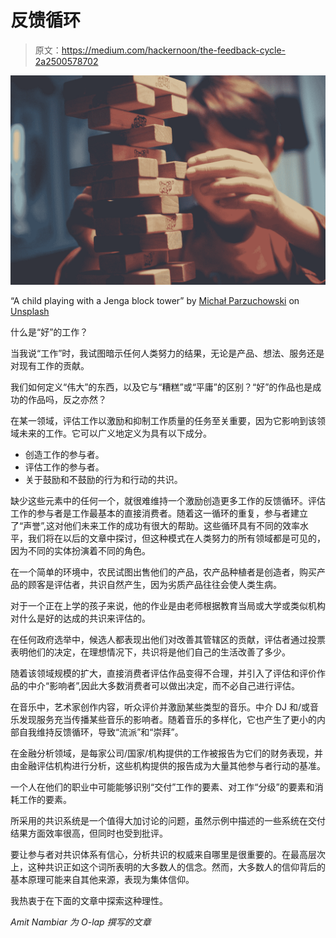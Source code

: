 # 反馈循环

> 原文：<https://medium.com/hackernoon/the-feedback-cycle-2a2500578702>

![](img/0b82a58e909e44a292f32e570295d6bf.png)

“A child playing with a Jenga block tower” by [Michał Parzuchowski](https://unsplash.com/@mparzuchowski?utm_source=medium&utm_medium=referral) on [Unsplash](https://unsplash.com?utm_source=medium&utm_medium=referral)

什么是“好”的工作？

当我说“工作”时，我试图暗示任何人类努力的结果，无论是产品、想法、服务还是对现有工作的贡献。

我们如何定义“伟大”的东西，以及它与“糟糕”或“平庸”的区别？“好”的作品也是成功的作品吗，反之亦然？

在某一领域，评估工作以激励和抑制工作质量的任务至关重要，因为它影响到该领域未来的工作。它可以广义地定义为具有以下成分。

*   创造工作的参与者。
*   评估工作的参与者。
*   关于鼓励和不鼓励的行为和行动的共识。

缺少这些元素中的任何一个，就很难维持一个激励创造更多工作的反馈循环。评估工作的参与者是工作最基本的直接消费者。随着这一循环的重复，参与者建立了“声誉”,这对他们未来工作的成功有很大的帮助。这些循环具有不同的效率水平，我们将在以后的文章中探讨，但这种模式在人类努力的所有领域都是可见的，因为不同的实体扮演着不同的角色。

在一个简单的环境中，农民试图出售他们的产品，农产品种植者是创造者，购买产品的顾客是评估者，共识自然产生，因为劣质产品往往会使人类生病。

对于一个正在上学的孩子来说，他的作业是由老师根据教育当局或大学或类似机构对什么是好的达成的共识来评估的。

在任何政府选举中，候选人都表现出他们对改善其管辖区的贡献，评估者通过投票表明他们的决定，在理想情况下，共识将是他们自己的生活改善了多少。

随着该领域规模的扩大，直接消费者评估作品变得不合理，并引入了评估和评价作品的中介“影响者”,因此大多数消费者可以做出决定，而不必自己进行评估。

在音乐中，艺术家创作内容，听众评价并激励某些类型的音乐。中介 DJ 和/或音乐发现服务充当传播某些音乐的影响者。随着音乐的多样化，它也产生了更小的内部自我维持反馈循环，导致“流派”和“崇拜”。

在金融分析领域，是每家公司/国家/机构提供的工作被报告为它们的财务表现，并由金融评估机构进行分析，这些机构提供的报告成为大量其他参与者行动的基准。

一个人在他们的职业中可能能够识别“交付”工作的要素、对工作“分级”的要素和消耗工作的要素。

所采用的共识系统是一个值得大加讨论的问题，虽然示例中描述的一些系统在交付结果方面效率很高，但同时也受到批评。

要让参与者对共识体系有信心，分析共识的权威来自哪里是很重要的。在最高层次上，这种共识正如这个词所表明的大多数人的信念。然而，大多数人的信仰背后的基本原理可能来自其他来源，表现为集体信仰。

我热衷于在下面的文章中探索这种理性。

*Amit Nambiar 为 O-lap 撰写的文章*